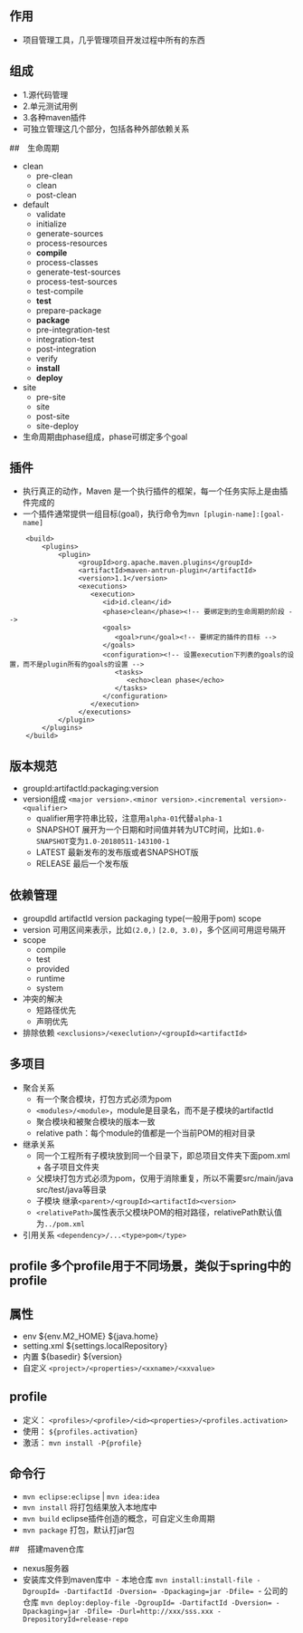 ## 作用
- 项目管理工具，几乎管理项目开发过程中所有的东西

## 组成
- 1.源代码管理
- 2.单元测试用例
- 3.各种maven插件
- 可独立管理这几个部分，包括各种外部依赖关系

##　生命周期
- clean
  - pre-clean
  - clean
  - post-clean
- default
  - validate
  - initialize
  - generate-sources
  - process-resources
  - **compile**
  - process-classes
  - generate-test-sources
  - process-test-sources
  - test-compile
  - **test**
  - prepare-package
  - **package**
  - pre-integration-test
  - integration-test
  - post-integration
  - verify
  - **install**
  - **deploy**
- site
  - pre-site
  - site
  - post-site
  - site-deploy
- 生命周期由phase组成，phase可绑定多个goal

## 插件
- 执行真正的动作，Maven 是一个执行插件的框架，每一个任务实际上是由插件完成的
- 一个插件通常提供一组目标(goal)，执行命令为`mvn [plugin-name]:[goal-name]`
```
    <build>
        <plugins>
            <plugin>
                 <groupId>org.apache.maven.plugins</groupId>
                 <artifactId>maven-antrun-plugin</artifactId>
                 <version>1.1</version>
                 <executions>
                    <execution>
                       <id>id.clean</id>
                       <phase>clean</phase><!-- 要绑定到的生命周期的阶段 -->
                       <goals>
                          <goal>run</goal><!-- 要绑定的插件的目标 -->
                       </goals>
                       <configuration><!-- 设置execution下列表的goals的设置，而不是plugin所有的goals的设置 -->
                          <tasks>
                             <echo>clean phase</echo>
                          </tasks>
                       </configuration>
                    </execution>     
                 </executions>
            </plugin>
        </plugins>
    </build>
```

## 版本规范
- groupId:artifactId:packaging:version
- version组成 `<major version>.<minor version>.<incremental version>-<qualifier>`
  - qualifier用字符串比较，注意用`alpha-01`代替`alpha-1`
  - SNAPSHOT 展开为一个日期和时间值并转为UTC时间，比如`1.0-SNAPSHOT`变为`1.0-20180511-143100-1`
  - LATEST 最新发布的发布版或者SNAPSHOT版
  - RELEASE 最后一个发布版

## 依赖管理
- groupdId artifactId version packaging type(一般用于pom) scope
- version 可用区间来表示，比如`(2.0,)` `[2.0, 3.0)`，多个区间可用逗号隔开
- scope
  - compile
  - test
  - provided
  - runtime
  - system
- 冲突的解决
  - 短路径优先
  - 声明优先
- 排除依赖 `<exclusions>/<execlution>/<groupId><artifactId>`
  
## 多项目
- 聚合关系
  - 有一个聚合模块，打包方式必须为pom
  - `<modules>/<module>`，module是目录名，而不是子模块的artifactId
  - 聚合模块和被聚合模块的版本一致
  - relative path：每个module的值都是一个当前POM的相对目录
- 继承关系
  - 同一个工程所有子模块放到同一个目录下，即总项目文件夹下面pom.xml + 各子项目文件夹
  - 父模块打包方式必须为pom，仅用于消除重复，所以不需要src/main/java src/test/java等目录
  - 子模块 继承`<parent>/<groupId><artifactId><version>`
  - `<relativePath>`属性表示父模块POM的相对路径，relativePath默认值为`../pom.xml`
- 引用关系 `<dependency>/...<type>pom</type>`

## profile 多个profile用于不同场景，类似于spring中的profile

## 属性
- env ${env.M2_HOME} ${java.home}
- setting.xml ${settings.localRepository}
- 内置 ${basedir} ${version}
- 自定义 `<project>/<properties>/<xxname>/<xxvalue>`

## profile
- 定义： `<profiles>/<profile>/<id><properties>/<profiles.activation>`
- 使用： `${profiles.activation}`
- 激活： `mvn install -P{profile}`

## 命令行
- `mvn eclipse:eclipse` | `mvn idea:idea`
- `mvn install` 将打包结果放入本地库中
- `mvn build` eclipse插件创造的概念，可自定义生命周期
- `mvn package` 打包，默认打jar包

##　搭建maven仓库
- nexus服务器
- 安装库文件到maven库中
  - 本地仓库 `mvn install:install-file -DgroupId= -DartifactId -Dversion= -Dpackaging=jar -Dfile=`
  - 公司的仓库 `mvn deploy:deploy-file -DgroupId= -DartifactId -Dversion= -Dpackaging=jar -Dfile= -Durl=http://xxx/sss.xxx -DrepositoryId=release-repo`
